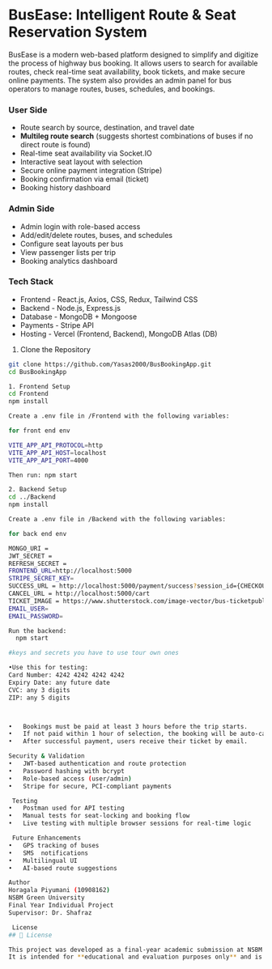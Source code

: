 # BusEase: Intelligent Route & Seat Reservation System

BusEase is a modern web-based platform designed to simplify and digitize the process of highway bus booking. It allows users to search for available routes, check real-time seat availability, book tickets, and make secure online payments. The system also provides an admin panel for bus operators to manage routes, buses, schedules, and bookings.

 ### User Side

- Route search by source, destination, and travel date
- **Multileg route search** (suggests shortest combinations of buses if no direct route is found)
- Real-time seat availability via Socket.IO
- Interactive seat layout with selection
- Secure online payment integration (Stripe)
- Booking confirmation via email (ticket)
- Booking history dashboard


 ### Admin Side
- Admin login with role-based access
- Add/edit/delete routes, buses, and schedules
- Configure seat layouts per bus
- View passenger lists per trip
- Booking analytics dashboard

 ### Tech Stack

-	Frontend  - React.js, Axios, CSS, Redux, Tailwind CSS      
-	Backend    - Node.js, Express.js       
-	Database   - MongoDB + Mongoose        
-	Payments   - Stripe API                
-	Hosting    - Vercel (Frontend, Backend), MongoDB Atlas (DB) 

 1. Clone the Repository
```bash
git clone https://github.com/Yasas2000/BusBookingApp.git
cd BusBookingApp

1. Frontend Setup
cd Frontend
npm install

Create a .env file in /Frontend with the following variables:

for front end env

VITE_APP_API_PROTOCOL=http
VITE_APP_API_HOST=localhost
VITE_APP_API_PORT=4000

Then run: npm start

2. Backend Setup
cd ../Backend
npm install

Create a .env file in /Backend with the following variables:

for back end env

MONGO_URI = 
JWT_SECRET = 
REFRESH_SECRET = 
FRONTEND_URL=http://localhost:5000
STRIPE_SECRET_KEY=
SUCCESS_URL = http://localhost:5000/payment/success?session_id={CHECKOUT_SESSION_ID}
CANCEL_URL = http://localhost:5000/cart
TICKET_IMAGE = https://www.shutterstock.com/image-vector/bus-ticketpublic-transport-side-view-600nw-2418862123.jpg
EMAIL_USER=
EMAIL_PASSWORD=

Run the backend:
  npm start

#keys and secrets you have to use tour own ones

•Use this for testing:
Card Number: 4242 4242 4242 4242
Expiry Date: any future date
CVC: any 3 digits
ZIP: any 5 digits



•	Bookings must be paid at least 3 hours before the trip starts.
•	If not paid within 1 hour of selection, the booking will be auto-cancelled and the seat released.
•	After successful payment, users receive their ticket by email.

Security & Validation
•	JWT-based authentication and route protection
•	Password hashing with bcrypt
•	Role-based access (user/admin)
•	Stripe for secure, PCI-compliant payments

 Testing
•	Postman used for API testing
•	Manual tests for seat-locking and booking flow
•	Live testing with multiple browser sessions for real-time logic

 Future Enhancements
•	GPS tracking of buses
•	SMS  notifications
•	Multilingual UI
•	AI-based route suggestions

Author
Horagala Piyumani (10908162)
NSBM Green University
Final Year Individual Project 
Supervisor: Dr. Shafraz 

 License
## 📄 License

This project was developed as a final-year academic submission at NSBM Green University.  
It is intended for **educational and evaluation purposes only** and is **not licensed for commercial use**.
